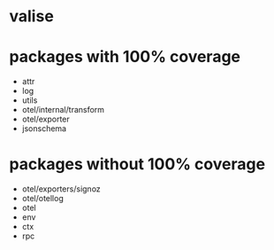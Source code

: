 # valise

# packages with 100% coverage

+ attr
+ log
+ utils
+ otel/internal/transform
+ otel/exporter
+ jsonschema

# packages without 100% coverage

+ otel/exporters/signoz
+ otel/otellog
+ otel
+ env
+ ctx
+ rpc

